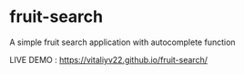 # fruit-search
A simple fruit search application with autocomplete function 

LIVE DEMO : https://vitaliyv22.github.io/fruit-search/
